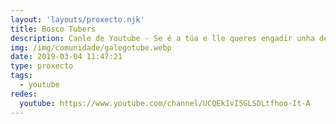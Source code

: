 ```yaml
---
layout: 'layouts/proxecto.njk'
title: Bosco Tubers
description: Canle de Youtube - Se é a túa e lle queres engadir unha descrición e etiquetas, ponte en contacto con nós.
img: /img/comunidade/galegotube.webp
date: 2019-03-04 11:47:21
type: proxecto
tags:
  - youtube
redes:
  youtube: https://www.youtube.com/channel/UCQEkIvI5GLSDLtfhoo-It-A
---
```


